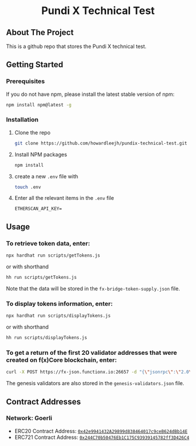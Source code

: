 <h1 align="center">Pundi X Technical Test</h1>

<!-- ABOUT THE PROJECT -->

## About The Project

This is a github repo that stores the Pundi X technical test.

## Getting Started

### Prerequisites

If you do not have npm, please install the latest stable version of npm:

```sh
npm install npm@latest -g
```

### Installation

1. Clone the repo
   ```sh
   git clone https://github.com/howardleejh/pundix-technical-test.git
   ```
2. Install NPM packages
   ```sh
   npm install
   ```
3. create a new `.env` file with
   ```sh
   touch .env
   ```
4. Enter all the relevant items in the `.env` file
   ```env
   ETHERSCAN_API_KEY=
   ```

<!-- USAGE EXAMPLES -->

## Usage

### To retrieve token data, enter:

```sh
npx hardhat run scripts/getTokens.js
```

or with shorthand

```sh
hh run scripts/getTokens.js
```

Note that the data will be stored in the `fx-bridge-token-supply.json` file.

### To display tokens information, enter:

```sh
npx hardhat run scripts/displayTokens.js
```

or with shorthand

```sh
hh run scripts/displayTokens.js
```

### To get a return of the first 20 validator addresses that were created on f(x)Core blockchain, enter:

```sh
curl -X POST https://fx-json.functionx.io:26657 -d "{\"jsonrpc\":\"2.0\",\"id\":1,\"method\":\"validators\",\"params\":{\"height\":\"1\", \"page\":\"1\", \"per_page\":\"20\"}}"
```

The genesis validators are also stored in the `genesis-validators.json` file.

## Contract Addresses

### Network: Goerli

- ERC20 Contract Address: <a href='https://goerli.etherscan.io/address/0x42e9941432A29899d838464017c9ceB624dBb14E'>`0x42e9941432A29899d838464017c9ceB624dBb14E`</a>
- ERC721 Contract Address: <a href='https://goerli.etherscan.io/address/0x244C70b50476Eb1C175C93939145782ff3D426C4'> `0x244C70b50476Eb1C175C93939145782ff3D426C4` </a>
